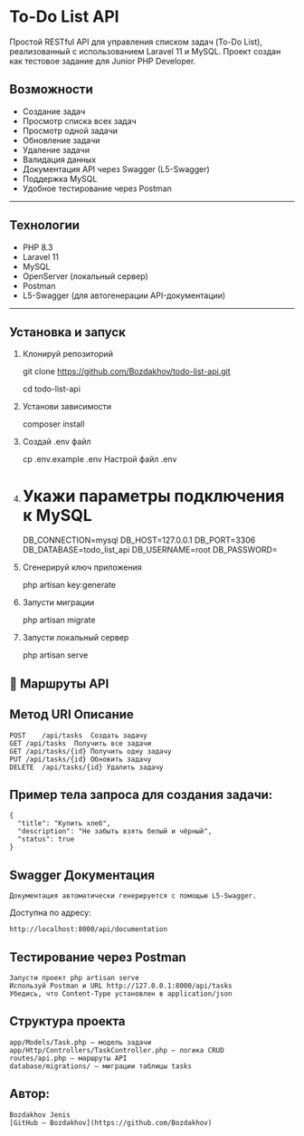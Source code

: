 # To-Do List API

Простой RESTful API для управления списком задач (To-Do List), реализованный с использованием Laravel 11 и MySQL. 
Проект создан как тестовое задание для Junior PHP Developer.

##  Возможности 

-  Создание задач
-  Просмотр списка всех задач
-  Просмотр одной задачи
-  Обновление задачи
-  Удаление задачи
-  Валидация данных
-  Документация API через Swagger (L5-Swagger)
-  Поддержка MySQL
-  Удобное тестирование через Postman

---

##  Технологии

- PHP 8.3
- Laravel 11
- MySQL
- OpenServer (локальный сервер)
- Postman
- L5-Swagger (для автогенерации API-документации)

---

##  Установка и запуск

1. Клонируй репозиторий

    git clone https://github.com/Bozdakhov/todo-list-api.git
   
    cd todo-list-api

3. Установи зависимости

    composer install

4. Создай .env файл
   
    cp .env.example .env
    Настрой файл .env

6. #  Укажи параметры подключения к MySQL
   
    DB_CONNECTION=mysql
    DB_HOST=127.0.0.1
    DB_PORT=3306
    DB_DATABASE=todo_list_api
    DB_USERNAME=root
    DB_PASSWORD=

8. Сгенерируй ключ приложения
   
    php artisan key:generate

10. Запусти миграции
    
    php artisan migrate

12. Запусти локальный сервер

    php artisan serve

## 🔗 Маршруты API

## Метод	URI	Описание
    POST	/api/tasks	Создать задачу
    GET	/api/tasks	Получить все задачи
    GET	/api/tasks/{id}	Получить одну задачу
    PUT	/api/tasks/{id}	Обновить задачу
    DELETE	/api/tasks/{id}	Удалить задачу

## Пример тела запроса для создания задачи:

    {
      "title": "Купить хлеб",
      "description": "Не забыть взять белый и чёрный",
      "status": true
    }
 ## Swagger Документация
    Документация автоматически генерируется с помощью L5-Swagger.

Доступна по адресу:

    http://localhost:8000/api/documentation
    
## Тестирование через Postman
    Запусти проект php artisan serve
    Используй Postman и URL http://127.0.0.1:8000/api/tasks
    Убедись, что Content-Type установлен в application/json

## Структура проекта
    app/Models/Task.php — модель задачи
    app/Http/Controllers/TaskController.php — логика CRUD
    routes/api.php — маршруты API
    database/migrations/ — миграции таблицы tasks

## Автор:
    Bozdakhov Jenis
    [GitHub — Bozdakhov](https://github.com/Bozdakhov)
